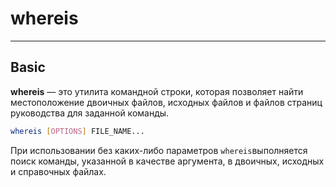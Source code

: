 # whereis
***
## Basic
**whereis** — это утилита командной строки, которая позволяет найти местоположение двоичных файлов, исходных файлов и файлов страниц руководства для заданной команды.
``` bash
whereis [OPTIONS] FILE_NAME...
```
При использовании без каких-либо параметров `whereis`выполняется поиск команды, указанной в качестве аргумента, в двоичных, исходных и справочных файлах.
